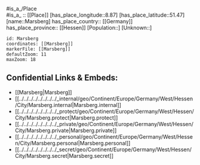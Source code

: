 ﻿---
location: [51.47,8.87] 
mapzoom: [7,12] 
mapmarker: city 
type: City
tags:
- geo/City


SpocWebEntityId: 32327
isDeleted: false
confidential: public

---
#is_a_/Place  
#is_a_ :: [[Place]] 
[has_place_longitude::8.87] 
[has_place_latitude::51.47] 
[name::Marsberg] 
has_place_country:: [[Germany]]  
has_place_province:: [[Hessen]] 
[Population::] 
[Unknown::] 


```leaflet
id: Marsberg
coordinates: [[Marsberg]] 
markerFile: [[Marsberg]] 
defaultZoom: 11 
maxZoom: 18
```


## Confidential Links & Embeds: 
- [[Marsberg|Marsberg]]  
- [[../../../../../../../../_internal/geo/Continent/Europe/Germany/West/Hessen/City/Marsberg.internal|Marsberg.internal]] 
- [[../../../../../../../../_protect/geo/Continent/Europe/Germany/West/Hessen/City/Marsberg.protect|Marsberg.protect]] 
- [[../../../../../../../../_private/geo/Continent/Europe/Germany/West/Hessen/City/Marsberg.private|Marsberg.private]] 
- [[../../../../../../../../_personal/geo/Continent/Europe/Germany/West/Hessen/City/Marsberg.personal|Marsberg.personal]] 
- [[../../../../../../../../_secret/geo/Continent/Europe/Germany/West/Hessen/City/Marsberg.secret|Marsberg.secret]] 
